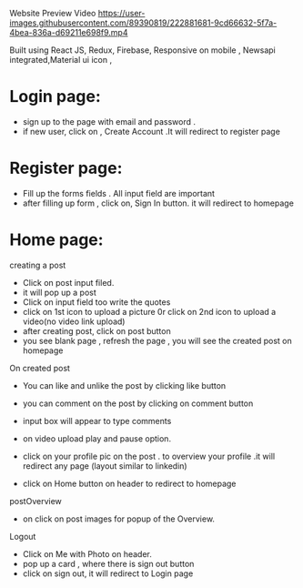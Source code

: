 Website Preview Video
https://user-images.githubusercontent.com/89390819/222881681-9cd66632-5f7a-4bea-836a-d69211e698f9.mp4

Built using React JS, Redux, Firebase, Responsive on mobile , Newsapi integrated,Material ui icon ,

# Login page:

* sign up to the page with email and password .
* if new user, click on , Create Account .It will redirect to register page

# Register page:

* Fill up the forms fields . All input field are important
* after filling up form , click on, Sign In button. it will redirect to homepage

# Home page:
creating a post
* Click on post input filed.
* it will pop up a post
* Click on input field too write the quotes 
* click on 1st icon to upload a picture 0r click on 2nd icon to  upload a video(no video link upload)
* after creating post, click on post button
* you see blank page , refresh the page , you will see the created post on homepage

On created post
* You can like and unlike the post by clicking  like button
* you can comment on the post by clicking on comment button
* input box will appear to type comments
* on video upload play and pause option.

* click on your profile pic on the post . to overview your profile .it will redirect any page (layout similar to linkedin)
* click on Home button on header to redirect to homepage
 
postOverview
* on click on post images for popup of the Overview.

Logout
* Click on Me with Photo on header.
* pop up a card , where there is sign out button
* click on sign out, it will redirect to Login page

